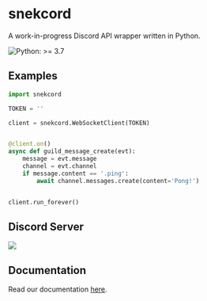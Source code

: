# snekcord
A work-in-progress Discord API wrapper written in Python.

![Python: >= 3.7](https://img.shields.io/static/v1?label=Python&message=%3E=%203.7&color=yellow)

## Examples
```python
import snekcord

TOKEN = ''

client = snekcord.WebSocketClient(TOKEN)


@client.on()
async def guild_message_create(evt):
    message = evt.message
    channel = evt.channel
    if message.content == '.ping':
        await channel.messages.create(content='Pong!')


client.run_forever()
```

## Discord Server
[![](https://discordapp.com/api/v8/guilds/834890063581020210/widget.png?style=banner1)](https://discord.gg/kAe2m4hdZ7)

## Documentation
Read our documentation [here](https://asleep-cult.github.io/snekcord/).
